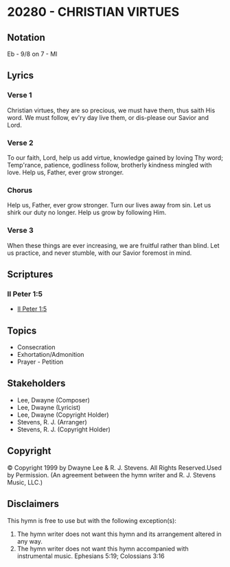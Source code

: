 # 20280 - CHRISTIAN VIRTUES

## Notation

Eb - 9/8 on 7 - MI

## Lyrics

### Verse 1

Christian virtues, they are so precious, we must have them, thus saith His word.  We must follow, ev'ry day live them, or dis-please our Savior and Lord.

### Verse 2

To our faith, Lord, help us add virtue, knowledge gained by loving Thy word; Temp'rance, patience, godliness follow, brotherly kindness mingled with love. Help us, Father, ever grow stronger.

### Chorus

Help us, Father, ever grow stronger. Turn our lives away from sin. Let us shirk our duty no longer.  Help us grow by following Him.

### Verse 3

When these things are ever increasing, we are fruitful rather than blind. Let us practice, and never stumble, with our Savior foremost in mind.    


## Scriptures

### II Peter 1:5

- [II Peter 1:5](https://www.biblegateway.com/passage/?search=II%20Peter%201%3A5)


## Topics

- Consecration
- Exhortation/Admonition
- Prayer - Petition

## Stakeholders

- Lee, Dwayne (Composer)
- Lee, Dwayne (Lyricist)
- Lee, Dwayne (Copyright Holder)
- Stevens, R. J. (Arranger)
- Stevens, R. J. (Copyright Holder)

## Copyright

© Copyright 1999  by Dwayne Lee & R. J. Stevens. All Rights Reserved.Used by Permission.
(An agreement between the hymn writer and R. J. Stevens Music, LLC.)

## Disclaimers

This hymn is free to use but with the following exception(s):
1. The hymn writer does not want this hymn and its arrangement altered in any way.
2. The hymn writer does not want this hymn accompanied with instrumental music.
Ephesians 5:19; Colossians 3:16

